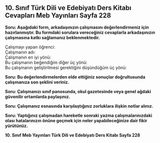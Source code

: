 ## 10. Sınıf Türk Dili ve Edebiyatı Ders Kitabı Cevapları Meb Yayınları Sayfa 228

**Soru: Aşağıdaki form, arkadaşınızın çalışmasını değerlendirmeniz için hazırlanmıştır. Bu formdaki sorulara vereceğiniz cevaplarla arkadaşınızın çalışmasına katkı sağlamanız beklenmektedir.**

Çalışmayı yapan öğrenci:  
 Çalışmanın adı:  
 Çalışmanın en iyi yönü:  
 Bu çalışmanın beğendiğim diğer üç yönü:  
 Bu çalışmanın geliştirilmesi gerektiğini düşündüğüm üç yönü:

**Soru: Bu değerlendirmelerden elde ettiğiniz sonuçlar doğrultusunda çalışmanıza son şeklini veriniz.**

**Soru: Çalışmanızı sınıf panosunda, okul gazetesinde veya genel ağdaki güvenilir ortamlarda paylaşınız.**

**Soru: Çalışmanız esnasında karşılaştığınız zorluklara ilişkin notlar alınız.**

**Soru: Yaptığınız çalışmadan hareketle sonraki yazma çalışmalarınızdaki olası hatalarınızın önüne geçmek için neler yapabileceğinize dair fikir yürütünüz.**

**10. Sınıf Meb Yayınları Türk Dili ve Edebiyatı Ders Kitabı Sayfa 228**